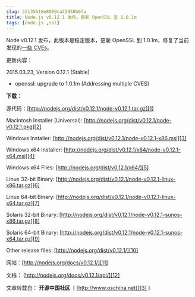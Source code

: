 ```yaml
---
slug: 55135616e8000ca25950b0fa
title: Node.js v0.12.1 发布，更新 OpenSSL 至 1.0.1m
tags: [node.js ,ssl]
---
```


Node v0.12.1 发布，此版本是稳定版本，更新 OpenSSL 到 1.0.1m，修复了当前发现的[一些 CVEs][0]。 

更新内容： 

2015.03.23, Version 0.12.1 (Stable) 

* openssl: upgrade to 1.0.1m (Addressing multiple CVES)

**下载：**

源代码：[http://nodejs.org/dist/v0.12.1/node-v0.12.1.tar.gz][1]

Macintosh Installer (Universal):&nbsp;[http://nodejs.org/dist/v0.12.1/node-v0.12.1.pkg][2]

Windows Installer:&nbsp;[http://nodejs.org/dist/v0.12.1/node-v0.12.1-x86.msi][3]

Windows x64 Installer:&nbsp;[http://nodejs.org/dist/v0.12.1/x64/node-v0.12.1-x64.msi][4]

Windows x64 Files:&nbsp;[http://nodejs.org/dist/v0.12.1/x64/][5]

Linux 32-bit Binary:&nbsp;[http://nodejs.org/dist/v0.12.1/node-v0.12.1-linux-x86.tar.gz][6]

Linux 64-bit Binary:&nbsp;[http://nodejs.org/dist/v0.12.1/node-v0.12.1-linux-x64.tar.gz][7]

Solaris 32-bit Binary:&nbsp;[http://nodejs.org/dist/v0.12.1/node-v0.12.1-sunos-x86.tar.gz][8]

Solaris 64-bit Binary:&nbsp;[http://nodejs.org/dist/v0.12.1/node-v0.12.1-sunos-x64.tar.gz][9]

Other release files:&nbsp;[http://nodejs.org/dist/v0.12.1/][10]

网站：[http://nodejs.org/docs/v0.12.1/][11]

文档：&nbsp;[http://nodejs.org/docs/v0.12.1/api/][12]

 文章转载自： **开源中国社区** &nbsp;[ [http://www.oschina.net][13] ]

[0]: https://www.openssl.org/news/secadv_20150319.txt
[1]: http://nodejs.org/dist/v0.12.1/node-v0.12.1.tar.gz
[2]: http://nodejs.org/dist/v0.12.1/node-v0.12.1.pkg
[3]: http://nodejs.org/dist/v0.12.1/node-v0.12.1-x86.msi
[4]: http://nodejs.org/dist/v0.12.1/x64/node-v0.12.1-x64.msi
[5]: http://nodejs.org/dist/v0.12.1/x64/
[6]: http://nodejs.org/dist/v0.12.1/node-v0.12.1-linux-x86.tar.gz
[7]: http://nodejs.org/dist/v0.12.1/node-v0.12.1-linux-x64.tar.gz
[8]: http://nodejs.org/dist/v0.12.1/node-v0.12.1-sunos-x86.tar.gz
[9]: http://nodejs.org/dist/v0.12.1/node-v0.12.1-sunos-x64.tar.gz
[10]: http://nodejs.org/dist/v0.12.1/
[11]: http://nodejs.org/docs/v0.12.1/
[12]: http://nodejs.org/docs/v0.12.1/api/
[13]: http://www.oschina.net/
